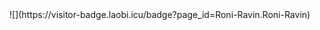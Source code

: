 <div style="margin: 0 auto">
![](https://visitor-badge.laobi.icu/badge?page_id=Roni-Ravin.Roni-Ravin)
 </div>
